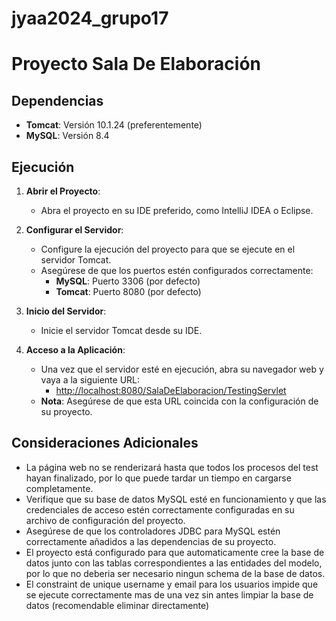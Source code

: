 # jyaa2024_grupo17

# Proyecto Sala De Elaboración

## Dependencias

- **Tomcat**: Versión 10.1.24 (preferentemente)
- **MySQL**: Versión 8.4

## Ejecución

1. **Abrir el Proyecto**:
   - Abra el proyecto en su IDE preferido, como IntelliJ IDEA o Eclipse.

2. **Configurar el Servidor**:
   - Configure la ejecución del proyecto para que se ejecute en el servidor Tomcat.
   - Asegúrese de que los puertos estén configurados correctamente:
     - **MySQL**: Puerto 3306 (por defecto)
     - **Tomcat**: Puerto 8080 (por defecto)

3. **Inicio del Servidor**:
   - Inicie el servidor Tomcat desde su IDE.

4. **Acceso a la Aplicación**:
   - Una vez que el servidor esté en ejecución, abra su navegador web y vaya a la siguiente URL:
     - [http://localhost:8080/SalaDeElaboracion/TestingServlet](http://localhost:8080/SalaDeElaboracion/TestingServlet)
   - **Nota**: Asegúrese de que esta URL coincida con la configuración de su proyecto.

## Consideraciones Adicionales

- La página web no se renderizará hasta que todos los procesos del test hayan finalizado, por lo que puede tardar un tiempo en cargarse completamente.
- Verifique que su base de datos MySQL esté en funcionamiento y que las credenciales de acceso estén correctamente configuradas en su archivo de configuración del proyecto.
- Asegúrese de que los controladores JDBC para MySQL estén correctamente añadidos a las dependencias de su proyecto.
- El proyecto está configurado para que automaticamente cree la base de datos junto con las tablas correspondientes a las entidades del modelo, por lo que no deberia ser necesario ningun schema de la base de datos.
- El constraint de unique username y email para los usuarios impide que se ejecute correctamente mas de una vez sin antes limpiar la base de datos (recomendable eliminar directamente)